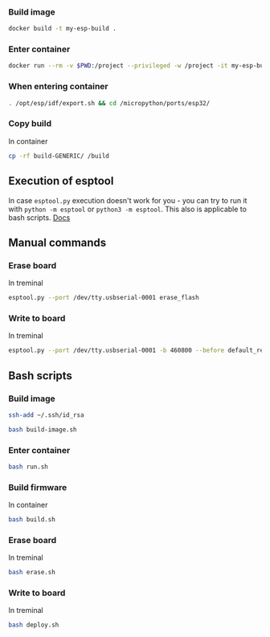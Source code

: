 ### Build image

```bash
docker build -t my-esp-build .
```

### Enter container

```bash
docker run --rm -v $PWD:/project --privileged -w /project -it my-esp-build
```

### When entering container

```bash
. /opt/esp/idf/export.sh && cd /micropython/ports/esp32/
```

### Copy build
In container
```bash
cp -rf build-GENERIC/ /build
```

## Execution of esptool
In case `esptool.py` execution doesn't work for you - you can try to run it with `python -m esptool` or `python3 -m esptool`. This also is applicable to bash scripts. [Docs](https://docs.espressif.com/projects/esptool/en/latest/esp32/installation.html)

## Manual commands

### Erase board
In treminal
```bash
esptool.py --port /dev/tty.usbserial-0001 erase_flash
```

### Write to board
In treminal
```bash
esptool.py --port /dev/tty.usbserial-0001 -b 460800 --before default_reset --after hard_reset --chip esp32  write_flash --flash_mode dio --flash_size detect --flash_freq 40m 0x1000 build-GENERIC/bootloader/bootloader.bin 0x8000 build-GENERIC/partition_table/partition-table.bin 0x10000 build-GENERIC/micropython.bin
```


## Bash scripts

### Build image
```bash
ssh-add ~/.ssh/id_rsa
```
```bash
bash build-image.sh
```

### Enter container
```bash
bash run.sh
```

### Build firmware
In container
```bash
bash build.sh
```

### Erase board
In treminal
```bash
bash erase.sh
```

### Write to board
In treminal
```bash
bash deploy.sh
```
